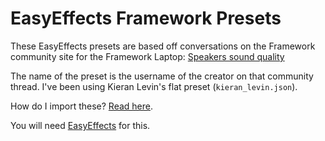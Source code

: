 # EasyEffects Framework Presets

These EasyEffects presets are based off conversations on the Framework community site for the Framework Laptop: [Speakers sound quality](https://community.frame.work/t/speakers-sound-quality)

The name of the preset is the username of the creator on that community thread. I've been using Kieran Levin's flat preset (`kieran_levin.json`).

How do I import these? [Read here](https://github.com/Digitalone1/EasyEffects-Presets#how-to-install).

You will need [EasyEffects](https://github.com/wwmm/easyeffects) for this.
